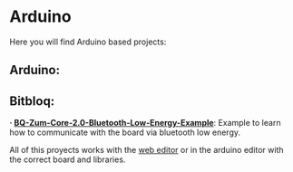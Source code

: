 # Arduino

Here you will find Arduino based projects:

## Arduino:

## Bitbloq:
**· [BQ-Zum-Core-2.0-Bluetooth-Low-Energy-Example](https://github.com/Jkutkut/BQ-Zum-Core-2.0-Bluetooth-Low-Energy-Example)**: Example to learn how to communicate with the board via bluetooth low energy.


All of this proyects works with the [web editor](https://bitbloq.bq.com/) or in the arduino editor with the correct board and libraries.

